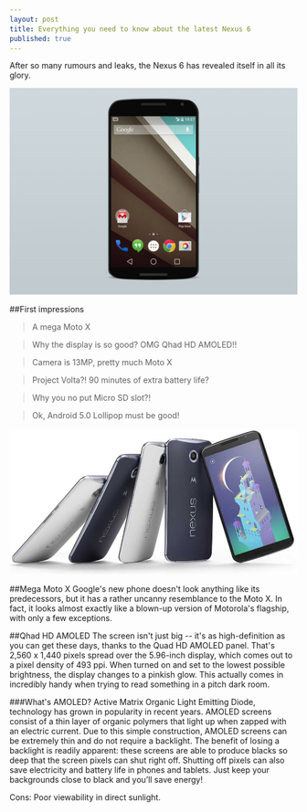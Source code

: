 ```yaml
---
layout: post
title: Everything you need to know about the latest Nexus 6
published: true
---
```


After so many rumours and leaks, the Nexus 6 has revealed itself in all its glory.

![](/images/nexus-6.jpg)


##First impressions

>A mega Moto X

>Why the display is so good? OMG Qhad HD AMOLED!!

>Camera is 13MP, pretty much Moto X 

>Project Volta?! 90 minutes of extra battery life?  

>Why you no put Micro SD slot?!

>Ok, Android 5.0 Lollipop must be good! 


![](/images/nexus6image.jpg)


##Mega Moto X
Google's new phone doesn't look anything like its predecessors, but it has a rather uncanny resemblance to the Moto X. In fact, it looks almost exactly like a blown-up version of Motorola's flagship, with only a few exceptions.

##Qhad HD AMOLED
The screen isn't just big -- it's as high-definition as you can get these days, thanks to the Quad HD AMOLED panel. That's 2,560 x 1,440 pixels spread over the 5.96-inch display, which comes out to a pixel density of 493 ppi. When turned on and set to the lowest possible brightness, the display changes to a pinkish glow. This actually comes in incredibly handy when trying to read something in a pitch dark room.
 

###What's AMOLED?
Active Matrix Organic Light Emitting Diode, technology has grown in popularity in recent years. AMOLED screens consist of a thin layer of organic polymers that light up when zapped with an electric current. Due to this simple construction, AMOLED screens can be extremely thin and do not require a backlight. The benefit of losing a backlight is readily apparent: these screens are able to produce blacks so deep that the screen pixels can shut right off. Shutting off pixels can also save electricity and battery life in phones and tablets. Just keep your backgrounds close to black and you’ll save energy!

Cons: Poor viewability in direct sunlight.

